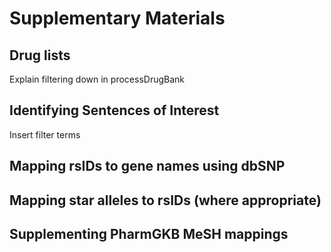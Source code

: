 # Supplementary Materials

## Drug lists

Explain filtering down in processDrugBank

## Identifying Sentences of Interest

Insert filter terms

## Mapping rsIDs to gene names using dbSNP

## Mapping star alleles to rsIDs (where appropriate)

## Supplementing PharmGKB MeSH mappings

